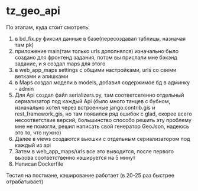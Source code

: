 # tz_geo_api

По этапам, куда стоит смотреть:
1) в bd_fix.py фиксил данные в базе(пересоздавал таблицы, назначая там pk)
2) приложение main(там только urls дополнялся) изначально было создано для фронтенд задания, потом вы прислали мне бэкэнд задание, и я создал maps для этого
3) в web_app_maps settings с общими настройками, urls со свеми ветками и апишками
4) в Maps создал модели в models, добавил содержимое бд в админку - admin
5) Для Api создал файл serializers.py, там соответсвтенно отдельный сериализатор под каждый Api (было много танцев с бубном, изначально хотел через встроенные jango.contrib.gis и rest_framework_gis, но там появился ряд ошибок с glad, скорее всего несоответствие версий, большинство способо решить эту проблему мне не помогли, решил написать свой генератор GeoJson, надеюсь это то, что нужно) 
6) Далее в views создаются вьюшки с отдельным сериализатором под каждый из api
7) Затем в web_app_maps/urls все это выводится, после первого вызова соответственно кэшируется на 5 минут
8) Написал Dockerfile

Тестил на постмане, кэширование работает (в 20-25 раз быстрее отрабатывает)
